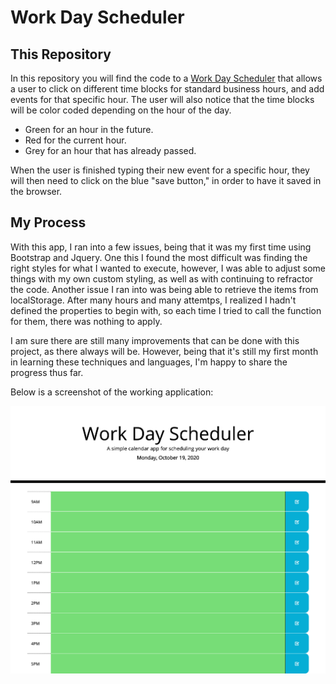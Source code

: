 # Work Day Scheduler

## This Repository
In this repository you will find the code to a [Work Day Scheduler](https://gusmor94.github.io/work-day-scheduler/) that allows a user to click on different time blocks for standard business hours, and add events for that specific hour. The user will also notice that the time blocks will be color coded depending on the hour of the day. 

* Green for an hour in the future.
* Red for the current hour.
* Grey for an hour that has already passed.

When the user is finished typing their new event for a specific hour, they will then need to click on the blue "save button," in order to have it saved in the browser.

## My Process

With this app, I ran into a few issues, being that it was my first time using Bootstrap and Jquery. One this I found the most difficult was finding the right styles for what I wanted to execute, however, I was able to adjust some things with my own custom styling, as well as with continuing to refractor the code. Another issue I ran into was being able to retrieve the items from localStorage. After many hours and many attemtps, I realized I hadn't defined the properties to begin with, so each time I tried to call the function for them, there was nothing to apply. 

I am sure there are still many improvements that can be done with this project, as there always will be. However, being that it's still my first month in learning these techniques and languages, I'm happy to share the progress thus far.

Below is a screenshot of the working application:

![Work Day Scheduler screenshot](./images/work-day-scheduler.png)